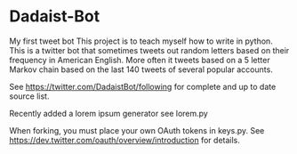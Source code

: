 # Dadaist-Bot
My first tweet bot
This project is to teach myself how to write in python.  This is a twitter bot that sometimes tweets out random letters based on their
frequency in American English.  More often it tweets based on a 5 letter Markov chain based on the last 140 tweets of several popular accounts.

See https://twitter.com/DadaistBot/following for complete and up to date source list.

Recently added a lorem ipsum generator see lorem.py

When forking, you must place your own OAuth tokens in keys.py.  See https://dev.twitter.com/oauth/overview/introduction for details.